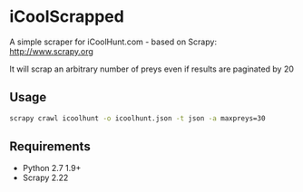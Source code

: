 # iCoolScrapped

A simple scraper for iCoolHunt.com - based on Scrapy: http://www.scrapy.org

It will scrap an arbitrary number of preys even if results are paginated by 20

## Usage
```bash
scrapy crawl icoolhunt -o icoolhunt.json -t json -a maxpreys=30
```

## Requirements

  * Python 2.7 1.9+
  * Scrapy 2.22
